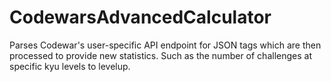 # CodewarsAdvancedCalculator

Parses Codewar's user-specific API endpoint for JSON tags which are then processed to provide new statistics.
Such as the number of challenges at specific kyu levels to levelup.
